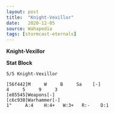 ```yaml
---
layout: post
title:  "Knight-Vexillor"
date:   2020-12-05
source: Wahapedia
tags: [stormcast-eternals]
---
```


**Knight-Vexillor**

**Stat Block**
```
5/5 Knight-Vexillor
```

```
[56f442]M     W     B     Sa    [-]
4     5     9     3     
[e85545]Weapons[-]
[c6c930]Warhammer[-]
1"     A:4    H:4+   W:3+   R:-    D:1   
```


